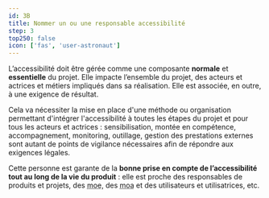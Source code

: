 ```yaml
---
id: 3B
title: Nommer un ou une responsable accessibilité
step: 3
top250: false
icon: ['fas', 'user-astronaut']
---
```



L’accessibilité doit être gérée comme une composante **normale** et **essentielle** du projet. Elle impacte l’ensemble du projet, des acteurs et actrices et métiers impliqués dans sa réalisation. Elle est associée, en outre, à une exigence de résultat.

Cela va nécessiter la mise en place d'une méthode ou organisation permettant d'intégrer l'accessibilité à toutes les étapes du projet et pour tous les acteurs et actrices : sensibilisation, montée en compétence, accompagnement, monitoring, outillage, gestion des prestations externes sont autant de points de vigilance nécessaires afin de répondre aux exigences légales.

Cette personne est garante de la **bonne prise en compte de l’accessibilité tout au long de la vie du produit** : elle est proche des responsables de produits et projets, des <abbr title="maîtrise d’oeuvre">moe</abbr>, des <abbr title="maîtrise d’ouvrage">moa</abbr> et des utilisateurs et utilisatrices, etc.
